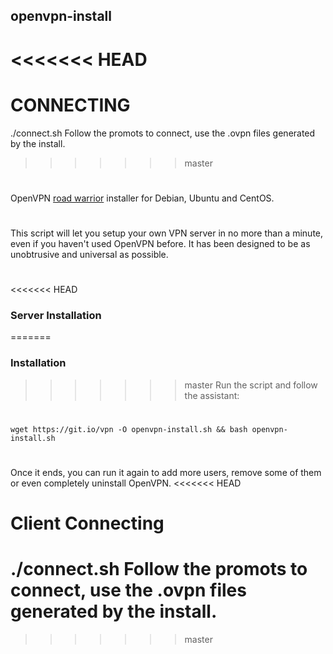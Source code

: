 ## openvpn-install
<<<<<<< HEAD
=======
# CONNECTING
./connect.sh
Follow the promots to connect, use the .ovpn files generated by the install.
>>>>>>> master
#
OpenVPN [road warrior](http://en.wikipedia.org/wiki/Road_warrior_%28computing%29) installer for Debian, Ubuntu and CentOS.
#
This script will let you setup your own VPN server in no more than a minute, even if you haven't used OpenVPN before. It has been designed to be as unobtrusive and universal as possible.
#
<<<<<<< HEAD
### Server Installation
=======
### Installation
>>>>>>> master
Run the script and follow the assistant:
#
`wget https://git.io/vpn -O openvpn-install.sh && bash openvpn-install.sh`
#
Once it ends, you can run it again to add more users, remove some of them or even completely uninstall OpenVPN.
<<<<<<< HEAD
# Client Connecting
./connect.sh
Follow the promots to connect, use the .ovpn files generated by the install.
=======
>>>>>>> master
